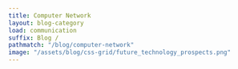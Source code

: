 ```yaml
---
title: Computer Network
layout: blog-category
load: communication
suffix: Blog /
pathmatch: "/blog/computer-network"
image: "/assets/blog/css-grid/future_technology_prospects.png"
---
```


